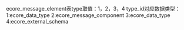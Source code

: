 ecore_message_element表type取值：1，2，3，4
type_id对应数据类型：
1:ecore_data_type
2:ecore_message_component
3:ecore_data_type
4:ecore_external_schema